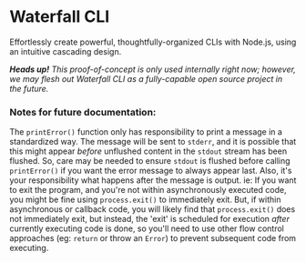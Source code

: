 # Waterfall CLI

Effortlessly create powerful, thoughtfully-organized CLIs with Node.js, using an intuitive cascading design.

_**Heads up!** This proof-of-concept is only used internally right now; however, we may flesh out Waterfall CLI as a fully-capable open source project in the future._

### Notes for future documentation:

The `printError()` function only has responsibility to print a message in a standardized way. The message will be sent to `stderr`, and it is possible that this might appear *before* unflushed content in the `stdout` stream has been flushed. So, care may be needed to ensure `stdout` is flushed before calling `printError()` if you want the error message to always appear last. Also, it's your responsibility what happens after the message is output. ie: If you want to exit the program, and you're not within asynchronously executed code, you might be fine using `process.exit()` to immediately exit. But, if within asynchronous or callback code, you will likely find that `process.exit()` does not immediately exit, but instead, the 'exit' is scheduled for execution *after* currently executing code is done, so you'll need to use other flow control approaches (eg: `return` or throw an `Error`) to prevent subsequent code from executing.
